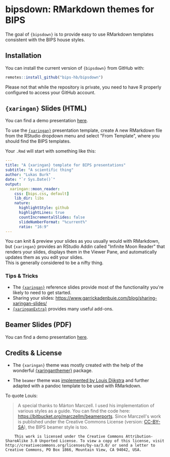 # bipsdown: RMarkdown themes for BIPS

<!-- badges: start -->
<!-- badges: end -->

The goal of `{bipsdown}` is to provide easy to use RMarkdown templates consistent with the BIPS house styles.

## Installation

You can install the current version of `{bipsdown}` from GitHub with:

``` r
remotes::install_github("bips-hb/bipsdown")
```

Please not that while the repository is private, you need to have R properly configured to access your GitHub account.

## `{xaringan}` Slides (HTML)

You can find a demo presentation [here](https://bips-hb.github.io/bipsdown/bips-xaringan/bips-xaringan.html).

To use the [`{xaringan}`](https://slides.yihui.org/xaringan/) presentation template, create A new RMarkdown file from the RStudio dropdown menu and select "From Template", where you should find the BIPS templates.

Your `.Rmd` will start with something like this:

```yaml
---
title: "A {xaringan} template for BIPS presentations"
subtitle: "A scientific thing"
author: "Lukas Burk"
date: "`r Sys.Date()`"
output:
  xaringan::moon_reader:
    css: [bips.css, default]
    lib_dir: libs
    nature:
      highlightStyle: github
      highlightLines: true
      countIncrementalSlides: false
      slideNumberFormat: "%current%"
      ratio: "16:9"
---
```

You can knit & preview your slides as you usually would with RMarkdown, but `{xaringan}` provides an RStudio Addin called "Infinite Moon Reader" that renders your slides, displays them in the Viewer Pane, and automatically updates them as you edit your slides.  
This is generally considered to be a nifty thing.

### Tips & Tricks

- The [`{xaringan}`](https://slides.yihui.org/xaringan/) reference slides provide most of the functionality you're likely to need to get started.
- Sharing your slides: https://www.garrickadenbuie.com/blog/sharing-xaringan-slides/
- [`{xaringanExtra}`](https://pkg.garrickadenbuie.com/xaringanExtra/) provides many useful add-ons.

## Beamer Slides (PDF)

You can find a demo presentation [here](https://bips-hb.github.io/bipsdown/bips-beamer/bips-beamer.pdf).


## Credits & License

- The `{xaringan}` theme was mostly created with the help of the wonderful [{xaringanthemer}](https://pkg.garrickadenbuie.com/xaringanthemer/) package.

- The `beamer` theme was [implemented by Louis Dijkstra](https://github.com/bips-hb/bips-beamer) and further adapted with a pandoc template to be used with RMarkdown.

To quote Louis:

> A special thanks to Márton Marczell. I used his implementation of various styles 
as a guide. You can find the code here: https://bitbucket.org/marczellm/beamerports.
> Since Marczell's work is published under the Creative Commons License (version: [CC-BY-SA](http://creativecommons.org/licenses/by-sa/3.0)), the BIPS beamer style is too.

```
	This work is licensed under the Creative Commons Attribution-ShareAlike 3.0 Unported License. To view a copy of this license, visit http://creativecommons.org/licenses/by-sa/3.0/ or send a letter to Creative Commons, PO Box 1866, Mountain View, CA 94042, USA.
```
